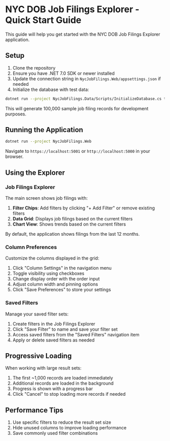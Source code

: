 # NYC DOB Job Filings Explorer - Quick Start Guide

This guide will help you get started with the NYC DOB Job Filings Explorer application.

## Setup

1. Clone the repository
2. Ensure you have .NET 7.0 SDK or newer installed
3. Update the connection string in `NycJobFilings.Web/appsettings.json` if needed
4. Initialize the database with test data:

```bash
dotnet run --project NycJobFilings.Data/Scripts/InitializeDatabase.cs test 100000
```

This will generate 100,000 sample job filing records for development purposes.

## Running the Application

```bash
dotnet run --project NycJobFilings.Web
```

Navigate to `https://localhost:5001` or `http://localhost:5000` in your browser.

## Using the Explorer

### Job Filings Explorer

The main screen shows job filings with:

1. **Filter Chips**: Add filters by clicking "+ Add Filter" or remove existing filters
2. **Data Grid**: Displays job filings based on the current filters
3. **Chart View**: Shows trends based on the current filters

By default, the application shows filings from the last 12 months.

### Column Preferences

Customize the columns displayed in the grid:

1. Click "Column Settings" in the navigation menu
2. Toggle visibility using checkboxes
3. Change display order with the order input
4. Adjust column width and pinning options
5. Click "Save Preferences" to store your settings

### Saved Filters

Manage your saved filter sets:

1. Create filters in the Job Filings Explorer
2. Click "Save Filter" to name and save your filter set
3. Access saved filters from the "Saved Filters" navigation item
4. Apply or delete saved filters as needed

## Progressive Loading

When working with large result sets:

1. The first ~1,000 records are loaded immediately
2. Additional records are loaded in the background
3. Progress is shown with a progress bar
4. Click "Cancel" to stop loading more records if needed

## Performance Tips

1. Use specific filters to reduce the result set size
2. Hide unused columns to improve loading performance
3. Save commonly used filter combinations
